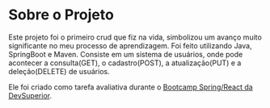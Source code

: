 # Sobre o Projeto

Este projeto foi o primeiro crud que fiz na vida, simbolizou um avanço muito significante no meu processo de aprendizagem.
Foi feito utilizando Java, SpringBoot e Maven.
Consiste em um sistema de usuários, onde pode acontecer a consulta(GET), o cadastro(POST), a atualização(PUT) e a deleção(DELETE) de usuários.

Ele foi criado como tarefa avaliativa durante o [Bootcamp Spring/React da DevSuperior](https://devsuperior.com.br/bootcamp-spring-react "Bootcamp Spring/React da DevSuperior").
